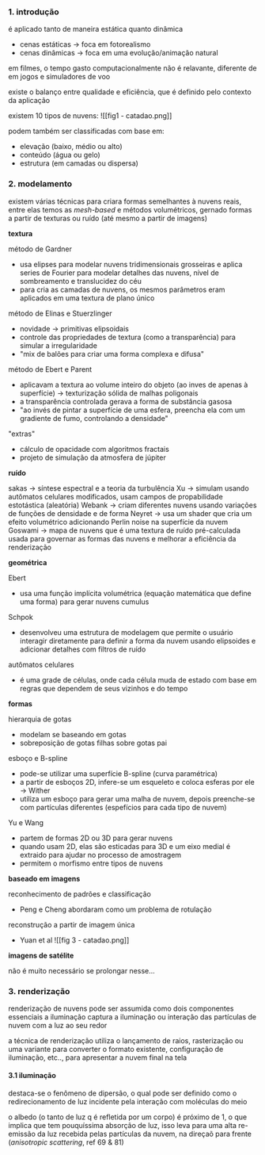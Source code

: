 ### 1. introdução

é aplicado tanto de maneira estática quanto dinâmica
- cenas estáticas -> foca em fotorealismo
- cenas dinâmicas -> foca em uma evolução/animação natural

em filmes, o tempo gasto computacionalmente não é relavante, diferente de em jogos e simuladores de voo

existe o balanço entre qualidade e eficiência, que é definido pelo contexto da aplicação

existem 10 tipos de nuvens:
![[fig1 - catadao.png]]

podem também ser classificadas com base em:
- elevação (baixo, médio ou alto)
- conteúdo (água ou gelo)
- estrutura (em camadas ou dispersa)

### 2. modelamento

existem várias técnicas para criara formas semelhantes à nuvens reais, entre elas temos as *mesh-based* e métodos volumétricos, gernado formas a partir de texturas ou ruído (até mesmo a partir de imagens)

**textura**

método de Gardner
- usa elipses para modelar nuvens tridimensionais grosseiras e aplica series de Fourier para modelar detalhes das nuvens, nível de sombreamento e translucidez do céu
- para cria as camadas de nuvens, os mesmos parâmetros eram aplicados em uma textura de plano único

método de Elinas e Stuerzlinger
- novidade -> primitivas elipsoidais
- controle das propriedades de textura (como a transparência) para simular a irregularidade
- "mix de balões para criar uma forma complexa e difusa"

método de Ebert e Parent
- aplicavam a textura ao volume inteiro do objeto (ao inves de apenas à superfície) -> texturização sólida de malhas poligonais
- a transparência controlada gerava a forma de substância gasosa
- "ao invés de pintar a superfície de uma esfera, preencha ela com um gradiente de fumo, controlando a densidade"

"extras"
- cálculo de opacidade com algoritmos fractais
- projeto de simulação da atmosfera de júpiter

**ruído**

sakas -> síntese espectral e a teoria da turbulência
Xu -> simulam usando autômatos celulares modificados, usam campos de propabilidade estotástica (aleatória)
Webank -> criam diferentes nuvens usando variações de funções de densidade e de forma
Neyret -> usa um shader que cria um efeito volumétrico adicionando Perlin noise na superfície da nuvem
Goswami -> mapa de nuvens que é uma textura de ruído pré-calculada usada para governar as formas das nuvens e melhorar a eficiência da renderização

**geométrica**

Ebert
- usa uma função implícita volumétrica (equação matemática que define uma forma) para gerar nuvens cumulus

Schpok
- desenvolveu uma estrutura de modelagem que permite o usuário interagir diretamente para definir a forma da nuvem usando elipsoides e adicionar detalhes com filtros de ruído

autômatos celulares
- é uma grade de células, onde cada célula muda de estado com base em regras que dependem de seus vizinhos e do tempo

**formas**

hierarquia de gotas 
- modelam se baseando em gotas
- sobreposição de gotas filhas sobre gotas pai

esboço e B-spline
- pode-se utilizar uma superfície B-spline (curva paramétrica) 
- a partir de esboços 2D, infere-se um esqueleto e coloca esferas por ele -> Wither
- utiliza um esboço para gerar uma malha de nuvem, depois preenche-se com partículas diferentes (espefícios para cada tipo de nuvem)

Yu e Wang
- partem de formas 2D ou 3D para gerar nuvens
- quando usam 2D, elas são esticadas para 3D e um eixo medial é extraido para ajudar no processo de amostragem
- permitem o morfismo entre tipos de nuvens

**baseado em imagens**

reconhecimento de padrões e classificação
- Peng e Cheng abordaram como um problema de rotulação 

reconstrução a partir de imagem única
- Yuan et al
![[fig 3 - catadao.png]]

**imagens de satélite**

não é muito necessário se prolongar nesse...


### 3. renderização

renderização de nuvens pode ser assumida como dois componentes essenciais
a iluminação captura a iluminação ou interação das partículas de nuvem com a luz ao seu redor

a técnica de renderização utiliza o lançamento de raios, rasterização ou uma variante para converter o formato existente, configuração de iluminação, etc.., para apresentar a nuvem final na tela

#### 3.1 iluminação

destaca-se o fenômeno de dipersão, o qual pode ser definido como o redirecionamento de luz incidente pela interação com moléculas do meio

o albedo (o tanto de luz q é refletida por um corpo) é próximo de 1, o que implica que tem pouquíssima absorção de luz, isso leva para uma alta re-emissão da luz recebida pelas partículas da nuvem, na direçaõ para frente (*anisotropic scattering*, ref 69 & 81)

